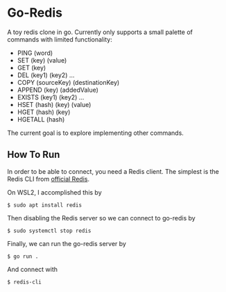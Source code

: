 # Go-Redis

A toy redis clone in go. Currently only supports a small palette of commands with limited functionality:
- PING (word)
- SET (key) (value)
- GET  (key)
- DEL  (key1) (key2) ...
- COPY (sourceKey) (destinationKey)
- APPEND (key) (addedValue)
- EXISTS (key1) (key2) ...
- HSET (hash) (key) (value)
- HGET (hash) (key)
- HGETALL (hash)

The current goal is to explore implementing other commands.
## How To Run

In order to be able to connect, you need a Redis client.  The simplest is the Redis CLI from [official Redis](https://redis.io/docs/latest/operate/oss_and_stack/install/install-stack/).  

On WSL2, I accomplished this by
```
$ sudo apt install redis
```
Then disabling the Redis server so we can connect to go-redis by
```
$ sudo systemctl stop redis
```
Finally, we can run the go-redis server by
```
$ go run . 
```
And connect with
```
$ redis-cli
```
